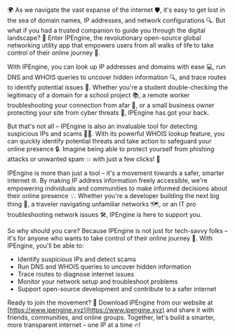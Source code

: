🌍 As we navigate the vast expanse of the internet 🛡️, it's easy to get lost in the sea of domain names, IP addresses, and network configurations 🔍. But what if you had a trusted companion to guide you through the digital landscape? 📡 Enter IPEngine, the revolutionary open-source global networking utility app that empowers users from all walks of life to take control of their online journey 🚀.

With IPEngine, you can look up IP addresses and domains with ease 💻, run DNS and WHOIS queries to uncover hidden information 🔍, and trace routes to identify potential issues 👀. Whether you're a student double-checking the legitimacy of a domain for a school project 📚, a remote worker troubleshooting your connection from afar 🏢, or a small business owner protecting your site from cyber threats 💼, IPEngine has got your back.

But that's not all – IPEngine is also an invaluable tool for detecting suspicious IPs and scams 👮‍♀️. With its powerful WHOIS lookup feature, you can quickly identify potential threats and take action to safeguard your online presence 🔒. Imagine being able to protect yourself from phishing attacks or unwanted spam 💥 with just a few clicks! 🎉

IPEngine is more than just a tool – it's a movement towards a safer, smarter internet 🌐. By making IP address information freely accessible, we're empowering individuals and communities to make informed decisions about their online presence 💡. Whether you're a developer building the next big thing 🔧, a traveler navigating unfamiliar networks 🗺️, or an IT pro troubleshooting network issues 🛠️, IPEngine is here to support you.

So why should you care? Because IPEngine is not just for tech-savvy folks – it's for anyone who wants to take control of their online journey 🚀. With IPEngine, you'll be able to:

* Identify suspicious IPs and detect scams
* Run DNS and WHOIS queries to uncover hidden information
* Trace routes to diagnose internet issues
* Monitor your network setup and troubleshoot problems
* Support open-source development and contribute to a safer internet

Ready to join the movement? 🎉 Download IPEngine from our website at [https://www.ipengine.xyz](https://www.ipengine.xyz) and share it with friends, communities, and online groups. Together, let's build a smarter, more transparent internet – one IP at a time 🔥!